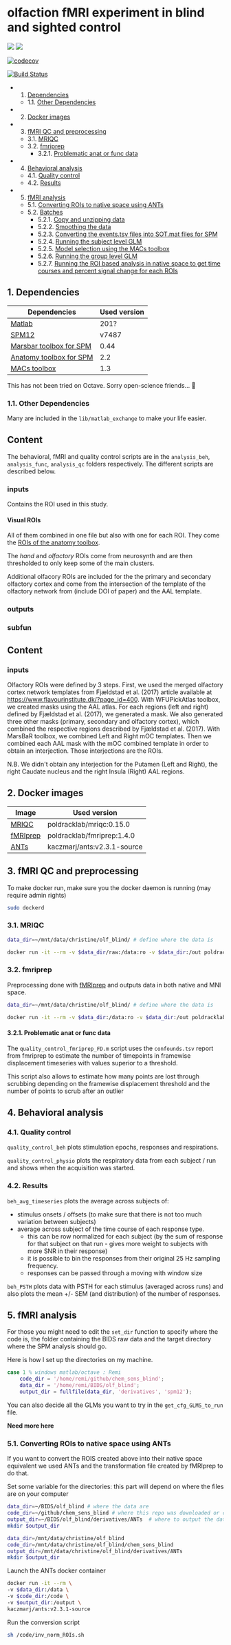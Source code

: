 # olfaction fMRI experiment in blind and sighted control

[![](https://img.shields.io/badge/Octave-CI-blue?logo=Octave&logoColor=white)](https://github.com/Remi-Gau/chem_sens_blind/actions)
![](https://github.com/Remi-Gau/chem_sens_blind/workflows/CI/badge.svg) 

[![codecov](https://codecov.io/gh/Remi-Gau/chem_sens_blind/branch/master/graph/badge.svg)](https://codecov.io/gh/Remi-Gau/chem_sens_blind)

[![Build Status](https://travis-ci.com/Remi-Gau/chem_sens_blind.svg?branch=master)](https://travis-ci.com/Remi-Gau/chem_sens_blind)


<!-- vscode-markdown-toc -->
* 1. [Dependencies](#Dependencies)
	* 1.1. [Other Dependencies](#OtherDependencies)
* 2. [Docker images](#Dockerimages)
* 3. [fMRI QC and preprocessing](#fMRIQCandpreprocessing)
	* 3.1. [MRIQC](#MRIQC)
	* 3.2. [fmriprep](#fmriprep)
		* 3.2.1. [Problematic anat or func data](#Problematicanatorfuncdata)
* 4. [Behavioral analysis](#Behavioralanalysis)
	* 4.1. [Quality control](#Qualitycontrol)
	* 4.2. [Results](#Results)
* 5. [fMRI analysis](#fMRIanalysis)
	* 5.1. [Converting ROIs to native space using ANTs](#ConvertingROIstonativespaceusingANTs)
	* 5.2. [Batches](#Batches)
		* 5.2.1. [Copy and unzipping data](#Copyandunzippingdata)
		* 5.2.2. [Smoothing the data](#Smoothingthedata)
		* 5.2.3. [Converting the events.tsv files into SOT.mat files for SPM](#Convertingtheevents.tsvfilesintoSOT.matfilesforSPM)
		* 5.2.4. [Running the subject level GLM](#RunningthesubjectlevelGLM)
		* 5.2.5. [Model selection using the MACs toolbox](#ModelselectionusingtheMACstoolbox)
		* 5.2.6. [Running the group level GLM](#RunningthegrouplevelGLM)
		* 5.2.7. [Running the ROI based analysis in native space to get time courses and percent signal change for each ROIs](#RunningtheROIbasedanalysisinnativespacetogettimecoursesandpercentsignalchangeforeachROIs)

<!-- vscode-markdown-toc-config
	numbering=true
	autoSave=true
	/vscode-markdown-toc-config -->
<!-- /vscode-markdown-toc -->


##  1. <a name='Dependencies'></a>Dependencies

| Dependencies                                                                                                              | Used version |
|---------------------------------------------------------------------------------------------------------------------------|--------------|
| [Matlab](https://www.mathworks.com/products/matlab.html)                                                                  | 201?         |
| [SPM12](https://www.fil.ion.ucl.ac.uk/spm/software/spm12/)                                                                | v7487        |
| [Marsbar toolbox for SPM](http://marsbar.sourceforge.net/download.html)                                                   | 0.44         |
| [Anatomy toolbox for SPM](https://www.fz-juelich.de/SharedDocs/Downloads/INM/INM-1/DE/Toolbox/Toolbox_22c.html?nn=563092) | 2.2          |
| [MACs toolbox](https://github.com/JoramSoch/MACS/releases/tag/v1.3)                                                       | 1.3          |

This has not been tried on Octave. Sorry open-science friends... :see_no_evil:

###  1.1. <a name='OtherDependencies'></a>Other Dependencies

Many are included in the `lib/matlab_exchange` to make your life easier.

## Content

The behavioral, fMRI and quality control scripts are in the `analysis_beh`, `analysis_func`, `analysis_qc` folders respectively. The different scripts are described below.

### inputs

Contains the ROI used in this study. 

#### Visual ROIs

All of them combined in one file but also with one for each ROI. They come the [ROIs of the anatomy toolbox](https://www.fz-juelich.de/SharedDocs/Downloads/INM/INM-1/DE/Toolbox/Toolbox_22c.html?nn=563092).

The _hand_ and _olfactory_ ROIs come from neurosynth and are then thresholded to only keep some of the main clusters.

Additional olfacory ROIs are included for the the primary and secondary olfactory cortex and come from the intersection of the template of the olfactory network from (include DOI of paper) and the AAL template.

### outputs

### subfun

## Content

### inputs

Olfactory ROIs were defined by 3 steps.
First, we used the merged olfactory cortex network templates from Fjældstad et al. (2017) article available at https://www.flavourinstitute.dk/?page_id=400.
With WFUPickAtlas toolbox, we created masks using the AAL atlas. For each regions (left and right) defined by Fjældstad et al. (2017), we generated a mask. We also generated three other masks (primary, secondary and olfactory cortex), which combined the respective regions described by Fjældstad et al. (2017).
With MarsBaR toolbox, we combined Left and Right mOC templates. Then we combined each AAL mask with the mOC combined template in order to obtain an interjection. Those interjections are the ROIs.

N.B. We didn't obtain any interjection for the Putamen (Left and Right), the right Caudate nucleus and the right Insula (Right) AAL regions.




##  2. <a name='Dockerimages'></a>Docker images

| Image                                                  | Used version                |
|--------------------------------------------------------|-----------------------------|
| [MRIQC](https://mriqc.readthedocs.io/en/stable/)       | poldracklab/mriqc:0.15.0    |
| [fMRIprep](https://fmriprep.readthedocs.io/en/stable/) | poldracklab/fmriprep:1.4.0  |
| [ANTs](http://marsbar.sourceforge.net/download.html)   | kaczmarj/ants:v2.3.1-source |

##  3. <a name='fMRIQCandpreprocessing'></a>fMRI QC and preprocessing

To make docker run, make sure you the docker daemon is running (may require admin rights)
```bash
sudo dockerd
```

###  3.1. <a name='MRIQC'></a>MRIQC

```bash
data_dir=~/mnt/data/christine/olf_blind/ # define where the data is

docker run -it --rm -v $data_dir/raw:/data:ro -v $data_dir:/out poldracklab/mriqc:0.15.0 /data /out/derivatives/mriqc participant --verbose-reports --mem_gb 50 --n_procs 16 -m bold
```

###  3.2. <a name='fmriprep'></a>fmriprep

Preprocessing done with [fMRIprep](https://fmriprep.readthedocs.io/en/stable/) and outputs data in both native and MNI space.  

```bash
data_dir=~/mnt/data/christine/olf_blind/ # define where the data is

docker run -it --rm -v $data_dir:/data:ro -v $data_dir:/out poldracklab/fmriprep:1.4.0 /data/raw /out/derivatives/ participant --participant_label ctrl02 ctrl06 ctrl07 ctrl08 ctrl09 --fs-license-file /data/freesurfer/license.txt --output-spaces T1w:res-native MNI152NLin2009cAsym:res-native --nthreads 10 --use-aroma
```

####  3.2.1. <a name='Problematicanatorfuncdata'></a>Problematic anat or func data

The `quality_control_fmriprep_FD.m` script uses the `confounds.tsv` report from fmriprep to estimate the number of timepoints in framewise displacement timeseries with values superior to a threshold.

This script also allows to estimate how many points are lost through scrubbing depending on the framewise displacement threshold and the number of points to scrub after an outlier

##  4. <a name='Behavioralanalysis'></a>Behavioral analysis

###  4.1. <a name='Qualitycontrol'></a>Quality control

`quality_control_beh` plots stimulation epochs, responses and respirations.

`quality_control_physio` plots the respiratory data from each subject / run and shows when the acquisition was started.

###  4.2. <a name='Results'></a>Results

`beh_avg_timeseries` plots the average across subjects of:
-   stimulus onsets / offsets (to make sure that there is not too much variation between subjects)
-   average across subject of the time course of each response type.
    -   this can be row normalized for each subject (by the sum of response for that subject on that run - gives more weight to subjects with more SNR in their response)
    -   it is possible to bin the responses from their original 25 Hz sampling frequency.
    -   responses can be passed through a moving with window size

`beh_PSTH` plots data with PSTH for each stimulus (averaged across runs) and also plots the mean +/- SEM (and distribution) of the number of responses.

##  5. <a name='fMRIanalysis'></a>fMRI analysis

For those you might need to edit the `set_dir` function to specify where the code is, the folder containing the BIDS raw data and the target directory where the SPM analysis should go.

Here is how I set up the directories on my machine.

```matlab
case 1 % windows matlab/octave : Remi
    code_dir = '/home/remi/github/chem_sens_blind';
    data_dir = '/home/remi/BIDS/olf_blind';
    output_dir = fullfile(data_dir, 'derivatives', 'spm12');
```

You can also decide all the GLMs you want to try in the `get_cfg_GLMS_to_run` file.

**Need more here**

###  5.1. <a name='ConvertingROIstonativespaceusingANTs'></a>Converting ROIs to native space using ANTs

If you want to convert the ROIS created above into their native space equivalent we used ANTs and the transformation file created by fMRIprep to do that.

Set some variable for the directories: this part will depend on where the files are on your computer

```bash
data_dir=~/BIDS/olf_blind # where the data are
code_dir=~/github/chem_sens_blind # where this repo was downloaded or cloned
output_dir=~/BIDS/olf_blind/derivatives/ANTs  # where to output the data
mkdir $output_dir
```

```bash
data_dir=/mnt/data/christine/olf_blind
code_dir=/mnt/data/christine/olf_blind/chem_sens_blind
output_dir=/mnt/data/christine/olf_blind/derivatives/ANTs
mkdir $output_dir
```

Launch the ANTs docker container

```bash
docker run -it --rm \
-v $data_dir:/data \
-v $code_dir:/code \
-v $output_dir:/output \
kaczmarj/ants:v2.3.1-source
```

Run the conversion script
```bash
sh /code/inv_norm_ROIs.sh
```
